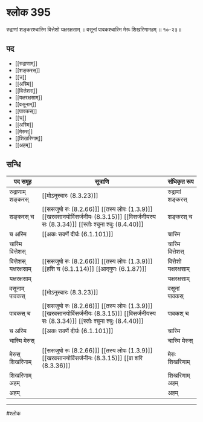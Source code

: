# श्लोक 395

रुद्राणां शङ्करश्चास्मि वित्तेशो यक्षरक्षसाम् ।
वसूनां पावकश्चास्मि मेरुः शिखरिणामहम् ॥ १०-२३॥


## पद 

- [[रुद्राणाम्]]
- [[शङ्करस्]]
- [[च]]
- [[अस्मि]]
- [[वित्तेशस्]]
- [[यक्षरक्षसाम्]]
- [[वसूनाम्]]
- [[पावकस्]]
- [[च]]
- [[अस्मि]]
- [[मेरुस्]]
- [[शिखरिणाम्]]
- [[अहम्]]

## सन्धि

| पद समूह | सूत्राणि | संधिकृत रूप |
| ----- | ----- | ----- |
| रुद्राणाम् शङ्करस् |  [[मोऽनुस्वारः (8.3.23)]] | रुद्राणां शङ्करस् |
| शङ्करस् च |  [[ससजुषो रुः (8.2.66)]] [[तस्य लोपः (1.3.9)]] [[खरवसानयोर्विसर्जनीयः (8.3.15)]] [[विसर्जनीयस्य सः (8.3.34)]] [[स्तोः श्चुना श्चुः (8.4.40)]] | शङ्करश् च |
| च अस्मि |  [[अकः सवर्णे दीर्घः (6.1.101)]] | चास्मि |
| चास्मि वित्तेशस् |  | चास्मि वित्तेशस् |
| वित्तेशस् यक्षरक्षसाम् |  [[ससजुषो रुः (8.2.66)]] [[तस्य लोपः (1.3.9)]] [[हशि च (6.1.114)]] [[आद्गुणः (6.1.87)]] | वित्तेशो यक्षरक्षसाम् |
| यक्षरक्षसाम् |  | यक्षरक्षसाम् |
| वसूनाम् पावकस् |  [[मोऽनुस्वारः (8.3.23)]] | वसूनां पावकस् |
| पावकस् च |  [[ससजुषो रुः (8.2.66)]] [[तस्य लोपः (1.3.9)]] [[खरवसानयोर्विसर्जनीयः (8.3.15)]] [[विसर्जनीयस्य सः (8.3.34)]] [[स्तोः श्चुना श्चुः (8.4.40)]] | पावकश् च |
| च अस्मि |  [[अकः सवर्णे दीर्घः (6.1.101)]] | चास्मि |
| चास्मि मेरुस् |  | चास्मि मेरुस् |
| मेरुस् शिखरिणाम् |  [[ससजुषो रुः (8.2.66)]] [[तस्य लोपः (1.3.9)]] [[खरवसानयोर्विसर्जनीयः (8.3.15)]] [[वा शरि (8.3.36)]] | मेरुः शिखरिणाम् |
| शिखरिणाम् अहम् |  | शिखरिणाम् अहम् |
| अहम् |  | अहम् |


---

#श्लोक